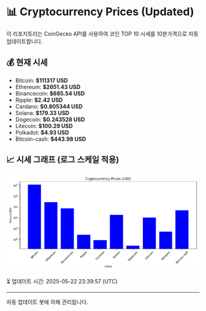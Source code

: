 
# 📊 Cryptocurrency Prices (Updated)

이 리포지토리는 CoinGecko API를 사용하여 코인 TOP 10 시세를 10분가격으로 자동 업데이트합니다.

## 💰 현재 시세
- Bitcoin: **$111317 USD**
- Ethereum: **$2651.43 USD**
- Binancecoin: **$685.54 USD**
- Ripple: **$2.42 USD**
- Cardano: **$0.805344 USD**
- Solana: **$179.33 USD**
- Dogecoin: **$0.243528 USD**
- Litecoin: **$100.29 USD**
- Polkadot: **$4.93 USD**
- Bitcoin-cash: **$443.98 USD**

## 📈 시세 그래프 (로그 스케일 적용)
![Crypto Prices](crypto_prices.png)

⏳ 업데이트 시간: 2025-05-22 23:39:57 (UTC)

---
자동 업데이트 봇에 의해 관리됩니다.
